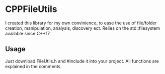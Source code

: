 # CPPFileUtils
I created this library for my own convinience, to ease the use of file/folder creation, manipulation, analysis, discovery ect.
Relies on the std::filesystem available since C++17. 

## Usage
Just download FileUtils.h and #include it into your project. All functions are explained in the comments.
